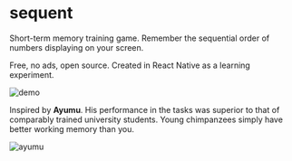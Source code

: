 sequent
=======

Short-term memory training game. Remember the sequential order of numbers
displaying on your screen.

Free, no ads, open source. Created in React Native as a learning experiment.

![demo](https://raw.githubusercontent.com/sobstel/sequent/master/src/images/demo.gif)

Inspired by **Ayumu**. His performance in the tasks was superior to that
of comparably trained university students. Young chimpanzees simply
have better working memory than you.

![ayumu](https://raw.githubusercontent.com/sobstel/sequent/master/src/images/ayumu.gif)
